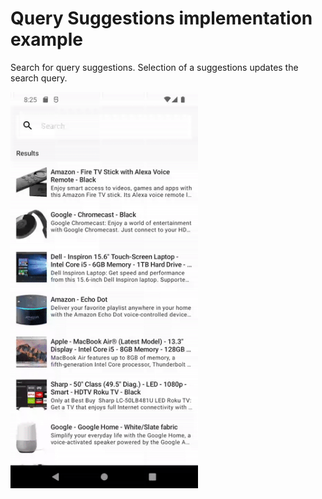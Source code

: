 #  Query Suggestions implementation example

Search for query suggestions.
Selection of a suggestions updates the search query.

<img src="demo.gif" width="300"/>
